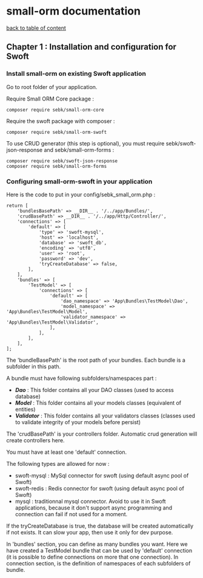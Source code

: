 # small-orm documentation

[back to table of content](table-of-content.md)

## Chapter 1 : Installation and configuration for Swoft

### Install small-orm on existing Swoft application

Go to root folder of your application.

Require Small ORM Core package :
```
composer require sebk/small-orm-core
```

Require the swoft package with composer :
```
composer require sebk/small-orm-swoft
```

To use CRUD generator (this step is optional), you must require sebk/swoft-json-response and sebk/small-orm-forms :
```
composer require sebk/swoft-json-response
composer require sebk/small-orm-forms
```

### Configuring small-orm-swoft in your application

Here is the code to put in your config/sebk_small_orm.php :
```
return [
    'bundlesBasePath' => __DIR__ . '/../app/Bundles/',
    'crudBasePath' => __DIR__ . '/../app/Http/Controller/',
    'connections' => [
        'default' => [
            'type' => 'swoft-mysql',
            'host' => 'localhost',
            'database' => 'swoft_db',
            'encoding' => 'utf8',
            'user' => 'root',
            'password' => 'dev',
            'tryCreateDatabase' => false,
        ],
    ],
    'bundles' => [
        'TestModel' => [
            'connections' => [
                'default' => [
                    'dao_namespace' => 'App\Bundles\TestModel\Dao',
                    'model_namespace' => 'App\Bundles\TestModel\Model',
                    'validator_namespace' => 'App\Bundles\TestModel\Validator',
                ],
            ],
        ],
    ],
];
```

The 'bundleBasePath' is the root path of your bundles. Each bundle is a subfolder in this path.

A bundle must have following subfolders/namespaces part :
* _**Dao**_ : This folder contains all your DAO classes (used to access database)
* _**Model**_ : This folder contains all your models classes (equivalent of entities)
* _**Validator**_ : This folder contains all your validators classes (classes used to validate integrity of your models before persist)

The 'crudBasePath' is your controllers folder. Automatic crud generation will create controllers here.

You must have at least one 'default' connection.

The following types are allowed for now :
* swoft-mysql : MySql connector for swoft (using default async pool of Swoft)
* swoft-redis : Redis connector for swoft (using default async pool of Swoft)
* mysql : traditionnal mysql connector. Avoid to use it in Swoft applications, because it don't support async programming and connection can fail if not used for a moment.

If the tryCreateDatabase is true, the database will be created automatically if not exists. It can slow your app, then use it only for dev purpose.

In 'bundles' section, you can define as many bundles you want. Here we have created a TestModel bundle that can be used by 'default' connection (it is possible to define connections on more that one connection). In connection section, is the definition of namespaces of each subfolders of bundle.
